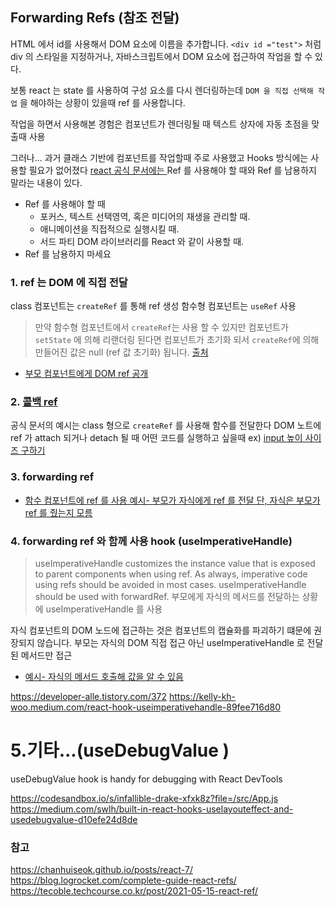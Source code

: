 
## Forwarding Refs (참조 전달)

HTML 에서 id를 사용해서 DOM 요소에 이름을 추가합니다. 
`<div id ="test">` 처럼 div 의 스타일을 지정하거나, 자바스크립트에서 DOM 요소에 접근하여 작업을 할 수 있다.

보통 react 는 state 를 사용하여 구성 요소를 다시 렌더링하는데 
 `DOM 을 직접 선택해 작업` 을 해야하는 상황이 있을때 ref 를 사용합니다.
 
 작업을 하면서 사용해본 경험은
 컴포넌트가 렌더링될 때 텍스트 상자에 자동 초점을 맞출때 사용
 
 그러나...
 과거 클래스 기반에 컴포넌트를 작업할때 주로 사용했고 Hooks 방식에는 사용할 필요가 없어졌다
 [react 공식 문서에는 ](https://ko.reactjs.org/docs/refs-and-the-dom.html) 
 Ref 를 사용해야 할 때와 Ref 를 남용하지 말라는 내용이 있다.
  
  * Ref 를 사용해야 할 때
    * 포커스, 텍스트 선택영역, 혹은 미디어의 재생을 관리할 때.
    * 애니메이션을 직접적으로 실행시킬 때.
    * 서드 파티 DOM 라이브러리를 React 와 같이 사용할 때.
  * Ref 를 남용하지 마세요


### 1. ref 는 DOM 에 직접 전달

class 컴포넌트는 `createRef` 를 통해 ref 생성
함수형 컴포넌트는  `useRef` 사용
> 만약 함수형 컴포넌트에서 `createRef`는 사용 할 수 있지만
컴포넌트가 `setState` 에 의해 리랜더링 된다면 컴포넌트가 초기화 되서
`createRef`에 의해 만들어진 값은 null (ref 값 초기화)  됩니다.
[출처](https://kyounghwan01.github.io/blog/React/useRef-createRef/#%E1%84%92%E1%85%A1%E1%86%B7%E1%84%89%E1%85%AE%E1%84%92%E1%85%A7%E1%86%BC-%E1%84%8F%E1%85%A5%E1%86%B7%E1%84%91%E1%85%A9%E1%84%82%E1%85%A5%E1%86%AB%E1%84%90%E1%85%B3
)

* [부모 컴포넌트에게 DOM ref 공개](https://ko.reactjs.org/docs/refs-and-the-dom.html#exposing-dom-refs-to-parent-components)

### 2. [콜백 ref](https://ko.reactjs.org/docs/refs-and-the-dom.html#callback-refs)
공식 문서의 예시는 class 형으로 `createRef` 를 사용해 함수를 전달한다
DOM 노트에 ref 가 attach 되거나 detach 될 때 어떤 코드를 실행하고 싶을때
ex) [input 높이 사이즈 구하기 ](https://www.zerocho.com/category/React/post/5fa901f8c610950004a07e8d)
### 3. forwarding ref
* [함수 컴포넌트에 ref 를 사용 예시- 부모가 자식에게 ref 를 전달 단, 자식은 부모가 ref 를 줬는지 모름](https://codesandbox.io/s/bumoga-ref-reul-jungeonji-moreum-5srhwk?file=/src/App.js)

### 4. forwarding ref 와 함께 사용 hook (useImperativeHandle)

> useImperativeHandle customizes the instance value that is exposed to parent components when using ref. As always, imperative code using refs should be avoided in most cases. useImperativeHandle should be used with forwardRef.
부모에게 자식의 메서드를 전달하는 상황에 useImperativeHandle 를 사용

자식 컴포넌트의 DOM 노드에 접근하는 것은 컴포넌트의 캡슐화를 파괴하기 떄문에 권장되지 않습니다.
부모는 자식의 DOM 직접 접근 아닌 useImperativeHandle 로 전달된 메서드만 접근
* [예시- 자식의 메서드 호출해 값을 알 수 있음 ](https://codesandbox.io/s/sweet-wind-nxxsgc?file=/src/App.js)

https://developer-alle.tistory.com/372
https://kelly-kh-woo.medium.com/react-hook-useimperativehandle-89fee716d80


# 5.기타...(useDebugValue )
 useDebugValue hook is handy for debugging with React DevTools 

https://codesandbox.io/s/infallible-drake-xfxk8z?file=/src/App.js
https://medium.com/swlh/built-in-react-hooks-uselayouteffect-and-usedebugvalue-d10efe24d8de

### 참고

https://chanhuiseok.github.io/posts/react-7/
https://blog.logrocket.com/complete-guide-react-refs/
https://tecoble.techcourse.co.kr/post/2021-05-15-react-ref/
